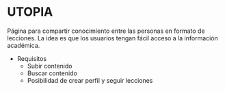 # UTOPIA

Página para compartir conocimiento entre las personas en formato de lecciones.
La idea es que los usuarios tengan fácil acceso a la información académica.

- Requisitos
  - Subir contenido
  - Buscar contenido
  - Posibilidad de crear perfil y seguir lecciones